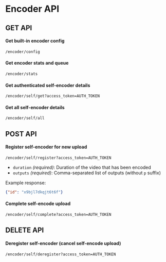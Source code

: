 # Encoder API

## GET API

#### Get built-in encoder config
```
/encoder/config
```

#### Get encoder stats and queue
```
/encoder/stats
```

#### Get authenticated self-encoder details
```
/encoder/self/get?access_token=AUTH_TOKEN
```

#### Get all self-encoder details
```
/encoder/self/all
```

## POST API

#### Register self-encoder for new upload
```
/encoder/self/register?access_token=AUTH_TOKEN
```
* `duration` *(required)*: Duration of the video that has been encoded
* `outputs` *(required)*: Comma-separated list of outputs (without `p` suffix)

Example response:
```json
{"id": "x9bjl7dkqjt6t6f"}
```

#### Complete self-encode upload
```
/encoder/self/complete?access_token=AUTH_TOKEN
```

## DELETE API

#### Deregister self-encoder (cancel self-encode upload)
```
/encoder/self/deregister?access_token=AUTH_TOKEN
```
